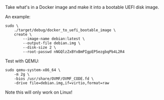 Take what's in a Docker image and make it into a bootable UEFI disk image.

An example:

    sudo \
        ./target/debug/docker_to_uefi_bootable_image \
        create \
            --image-name debian:latest \
            --output-file debian.img \
            --disk-size 2 \
            --root-passwd nNGQlzZxBYxBmPIgpEP5ezgbqPb4L2R4

Test with QEMU:

    sudo qemu-system-x86_64 \
        -m 2g \
        -bios /usr/share/OVMF/OVMF_CODE.fd \
        -drive file=debian.img,if=virtio,format=raw

Note this will only work on Linux!

